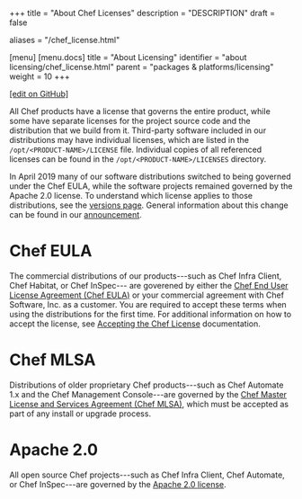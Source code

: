 +++
title = "About Chef Licenses"
description = "DESCRIPTION"
draft = false

aliases = "/chef_license.html"

[menu]
  [menu.docs]
    title = "About Licensing"
    identifier = "about licensing/chef_license.html"
    parent = "packages & platforms/licensing"
    weight = 10
+++    

[\[edit on
GitHub\]](https://github.com/chef/chef-web-docs/blob/master/chef_master/source/chef_license.rst)

All Chef products have a license that governs the entire product, while
some have separate licenses for the project source code and the
distribution that we build from it. Third-party software included in our
distributions may have individual licenses, which are listed in the
`/opt/<PRODUCT-NAME>/LICENSE` file. Individual copies of all referenced
licenses can be found in the `/opt/<PRODUCT-NAME>/LICENSES` directory.

In April 2019 many of our software distributions switched to being
governed under the Chef EULA, while the software projects remained
governed by the Apache 2.0 license. To understand which license applies
to those distributions, see the [versions page](/versions/). General
information about this change can be found in our
[announcement](https://blog.chef.io/2019/04/02/chef-software-announces-the-enterprise-automation-stack/).

Chef EULA
=========

The commercial distributions of our products---such as Chef Infra
Client, Chef Habitat, or Chef InSpec--- are goverened by either the
[Chef End User License Agreement (Chef
EULA)](https://www.chef.io/end-user-license-agreement/) or your
commercial agreement with Chef Software, Inc. as a customer. You are
required to accept these terms when using the distributions for the
first time. For additional information on how to accept the license, see
[Accepting the Chef License](/chef_license_accept/) documentation.

Chef MLSA
=========

Distributions of older proprietary Chef products---such as Chef Automate
1.x and the Chef Management Console---are governed by the [Chef Master
License and Services Agreement (Chef
MLSA)](https://www.chef.io/online-master-agreement/), which must be
accepted as part of any install or upgrade process.

Apache 2.0
==========

All open source Chef projects---such as Chef Infra Client, Chef
Automate, or Chef InSpec---are governed by the [Apache 2.0
license](https://www.apache.org/licenses/LICENSE-2.0).
